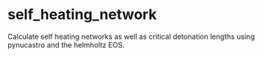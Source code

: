 # self_heating_network
Calculate self heating networks as well as critical detonation lengths using pynucastro and the helmholtz EOS.
